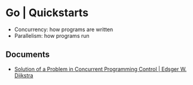 # Go | Quickstarts
- Concurrency: how programs are written
- Parallelism: how programs run

## Documents
- [Solution of a Problem in Concurrent Programming Control | Edsger W. Dijkstra](./Documents/dijkstra.pdf)
